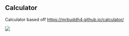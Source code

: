 ## Calculator

Calculator based off https://mrbuddh4.github.io/calculator/

![]([https://github.com/Your_Repository_Name/Your_GIF_Name.gif](https://github.com/cop4808-spring-2023-fullstack-web/cop4808-git-and-github-fundamentals-rohv25/blob/main/Animation.gif))
